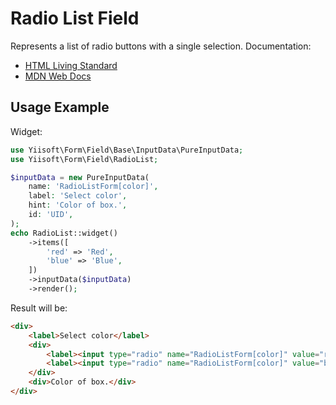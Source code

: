 # Radio List Field

Represents a list of radio buttons with a single selection. Documentation:

- [HTML Living Standard](https://html.spec.whatwg.org/multipage/input.html#radio-button-state-(type=radio))
- [MDN Web Docs](https://developer.mozilla.org/docs/Web/HTML/Element/input/radio)

## Usage Example

Widget:

```php
use Yiisoft\Form\Field\Base\InputData\PureInputData;
use Yiisoft\Form\Field\RadioList;

$inputData = new PureInputData(
    name: 'RadioListForm[color]',
    label: 'Select color',
    hint: 'Color of box.',
    id: 'UID',
);
echo RadioList::widget()
    ->items([
        'red' => 'Red',
        'blue' => 'Blue',
    ])
    ->inputData($inputData)
    ->render();
```

Result will be:

```html
<div>
    <label>Select color</label>
    <div>
        <label><input type="radio" name="RadioListForm[color]" value="red"> Red</label>
        <label><input type="radio" name="RadioListForm[color]" value="blue"> Blue</label>
    </div>
    <div>Color of box.</div>
</div>
```

